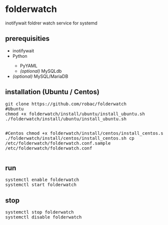 # folderwatch
inotifywait foldrer watch service for systemd

<h2>prerequisities</h2>
  <ul>
    <li>inotifywait</li>
    <li>Python</li>    
      <ul>
        <li>PyYAML</li>
        <li><i>(optional)</i> MySQLdb</li>
      </ul>  
    <li><i>(optional)</i> MySQL/MariaDB</li>
  </ul>
  <h2>installation (Ubuntu / Centos)</h2>
    <pre>
git clone https://github.com/robac/folderwatch
#Ubuntu
chmod +x folderwatch/install/ubuntu/install_ubuntu.sh
./folderwatch/install/ubuntu/install_ubuntu.sh

#Centos
chmod +x folderwatch/install/centos/install_centos.sh
./folderwatch/install/centos/install_centos.sh
cp /etc/folderwatch/folderwatch.conf.sample /etc/folderwatch/folderwatch.conf</pre>
  <h2>run</h2>
    <pre>
systemctl enable folderwatch 
systemctl start folderwatch </pre>

  <h2>stop</h2>
    <pre>
systemctl stop folderwatch 
systemctl disable folderwatch </pre>

  
  
